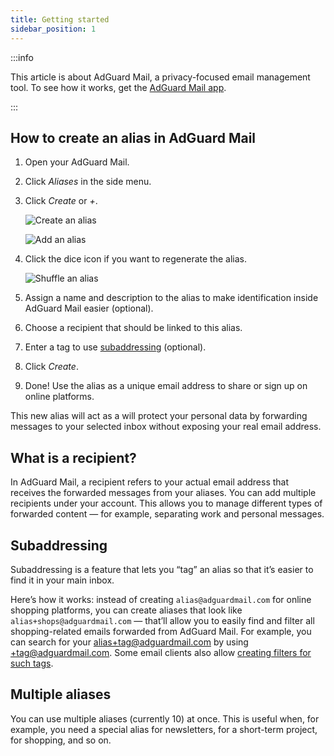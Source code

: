 ```yaml
---
title: Getting started
sidebar_position: 1
---
```


:::info

This article is about AdGuard Mail, a privacy-focused email management tool. To see how it works, get the [AdGuard Mail app](https://agrd.io/download-kb-mail).

:::

## How to create an alias in AdGuard Mail

1. Open your AdGuard Mail.

2. Click _Aliases_ in the side menu.

3. Click _Create_ or _+_.

    ![Create an alias](https://cdn.adtidy.org/content/kb/mail/first-alias-create.png)

    ![Add an alias](https://cdn.adtidy.org/content/kb/mail/aliases-create.png)

4. Click the dice icon if you want to regenerate the alias.

    ![Shuffle an alias](https://cdn.adtidy.org/content/kb/mail/alias-shuffle.png)

5. Assign a name and description to the alias to make identification inside AdGuard Mail easier (optional).

6. Choose a recipient that should be linked to this alias.

7. Enter a tag to use [subaddressing](#subaddressing) (optional).

8. Click _Create_.

9. Done! Use the alias as a unique email address to share or sign up on online platforms.

This new alias will act as a will protect your personal data by forwarding messages to your selected inbox without exposing your real email address.

## What is a recipient?

In AdGuard Mail, a recipient refers to your actual email address that receives the forwarded messages from your aliases. You can add multiple recipients under your account. This allows you to manage different types of forwarded content — for example, separating work and personal messages.

## Subaddressing

Subaddressing is a feature that lets you “tag” an alias so that it’s easier to find it in your main inbox.

Here’s how it works: instead of creating `alias@adguardmail.com` for online shopping platforms, you can create aliases that look like `alias+shops@adguardmail.com` — that’ll allow you to easily find and filter all shopping-related emails forwarded from AdGuard Mail. For example, you can search for your alias+tag@adguardmail.com by using +tag@adguardmail.com. Some email clients also allow [creating filters for such tags](https://support.google.com/mail/answer/6579?sjid=13237949311055776988-EU).

## Multiple aliases

You can use multiple aliases (currently 10) at once. This is useful when, for example, you need a special alias for newsletters, for a short-term project, for shopping, and so on.
